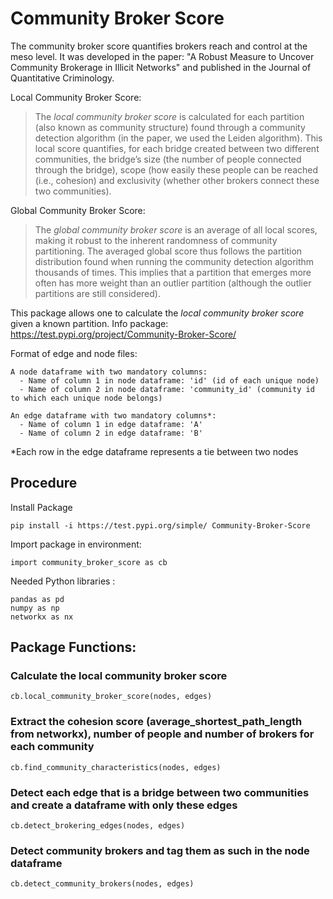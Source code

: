 # Community Broker Score

The community broker score quantifies brokers reach and control at the meso level. It was developed in the paper: "A Robust Measure to Uncover Community Brokerage in Illicit Networks" and published in the Journal of Quantitative Criminology. 

Local Community Broker Score: 
> The *local community broker score* is calculated for each partition (also known as community structure) found through a community detection algorithm (in the paper, we used the Leiden algorithm). This local score quantifies, for each bridge created between two different communities, the bridge’s size (the number of people connected through the bridge), scope (how easily these people can be reached (i.e., cohesion) and exclusivity (whether other brokers connect these two communities).

Global Community Broker Score:
> The *global community broker score* is an average of all local scores, making it robust to the inherent randomness of community partitioning. The averaged global score thus follows the partition distribution found when running the community detection algorithm thousands of times. This implies that a partition that emerges more often has more weight than an outlier partition (although the outlier partitions are still considered).

This package allows one to calculate the *local community broker score* given a known partition. Info package: https://test.pypi.org/project/Community-Broker-Score/

Format of edge and node files: 

    A node dataframe with two mandatory columns: 
      - Name of column 1 in node dataframe: 'id' (id of each unique node) 
      - Name of column 2 in node dataframe: 'community_id' (community id to which each unique node belongs)
      
    An edge dataframe with two mandatory columns*:  
      - Name of column 1 in edge dataframe: 'A' 
      - Name of column 2 in edge dataframe: 'B'
  
*Each row in the edge dataframe represents a tie between two nodes 

## Procedure

Install Package 
  ```
  pip install -i https://test.pypi.org/simple/ Community-Broker-Score
  ```

  Import package in environment: 
  ```
  import community_broker_score as cb
  ```
  Needed Python libraries : 
  ```
  pandas as pd
  numpy as np
  networkx as nx
  ```

## Package Functions: 

  ### Calculate the local community broker score
  ```
  cb.local_community_broker_score(nodes, edges)

  ```
  
  ### Extract the cohesion score (average_shortest_path_length from networkx), number of people and number of brokers for each community 
  ```
  cb.find_community_characteristics(nodes, edges)
  ```
  
  ### Detect each edge that is a bridge between two communities and create a dataframe with only these edges 
  ```
  cb.detect_brokering_edges(nodes, edges)
  ```

  ### Detect community brokers and tag them as such in the node dataframe 
  ```
  cb.detect_community_brokers(nodes, edges)
  ```

  


